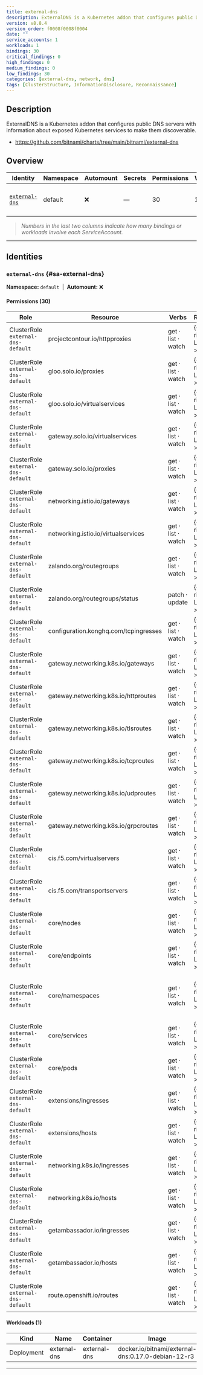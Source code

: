 ```yaml
---
title: external-dns
description: ExternalDNS is a Kubernetes addon that configures public DNS servers with information about exposed Kubernetes services to make them discoverable.
version: v8.8.4
version_order: f0008f0008f0004
date: ""
service_accounts: 1
workloads: 1
bindings: 30
critical_findings: 0
high_findings: 0
medium_findings: 0
low_findings: 30
categories: [external-dns, network, dns]
tags: [ClusterStructure, InformationDisclosure, Reconnaissance]
---
```


## Description

ExternalDNS is a Kubernetes addon that configures public DNS servers with information about exposed Kubernetes services to make them discoverable.

- https://github.com/bitnami/charts/tree/main/bitnami/external-dns

## Overview

| Identity                           | Namespace | Automount | Secrets | Permissions | Workloads | Risk               |
| ---------------------------------- | --------- | --------- | ------- | ----------- | --------- | ------------------ |
| [`external-dns`](#sa-external-dns) | default   | ❌        | —       | 30          | 1         | {{< risk "Low" >}} |

> _Numbers in the last two columns indicate how many bindings or workloads involve each ServiceAccount._

---

## Identities

### `external-dns` {#sa-external-dns}

**Namespace:** `default` &nbsp;|&nbsp; **Automount:** ❌

#### Permissions (30)

| Role                               | Resource                              | Verbs              | Risk             | Tags                                                                                            |
| ---------------------------------- | ------------------------------------- | ------------------ | ---------------- | ----------------------------------------------------------------------------------------------- |
| ClusterRole `external-dns-default` | projectcontour.io/httpproxies         | get · list · watch | {{< risk Low >}} |                                                                                                 |
| ClusterRole `external-dns-default` | gloo.solo.io/proxies                  | get · list · watch | {{< risk Low >}} |                                                                                                 |
| ClusterRole `external-dns-default` | gloo.solo.io/virtualservices          | get · list · watch | {{< risk Low >}} |                                                                                                 |
| ClusterRole `external-dns-default` | gateway.solo.io/virtualservices       | get · list · watch | {{< risk Low >}} |                                                                                                 |
| ClusterRole `external-dns-default` | gateway.solo.io/proxies               | get · list · watch | {{< risk Low >}} |                                                                                                 |
| ClusterRole `external-dns-default` | networking.istio.io/gateways          | get · list · watch | {{< risk Low >}} |                                                                                                 |
| ClusterRole `external-dns-default` | networking.istio.io/virtualservices   | get · list · watch | {{< risk Low >}} |                                                                                                 |
| ClusterRole `external-dns-default` | zalando.org/routegroups               | get · list · watch | {{< risk Low >}} |                                                                                                 |
| ClusterRole `external-dns-default` | zalando.org/routegroups/status        | patch · update     | {{< risk Low >}} |                                                                                                 |
| ClusterRole `external-dns-default` | configuration.konghq.com/tcpingresses | get · list · watch | {{< risk Low >}} |                                                                                                 |
| ClusterRole `external-dns-default` | gateway.networking.k8s.io/gateways    | get · list · watch | {{< risk Low >}} |                                                                                                 |
| ClusterRole `external-dns-default` | gateway.networking.k8s.io/httproutes  | get · list · watch | {{< risk Low >}} |                                                                                                 |
| ClusterRole `external-dns-default` | gateway.networking.k8s.io/tlsroutes   | get · list · watch | {{< risk Low >}} |                                                                                                 |
| ClusterRole `external-dns-default` | gateway.networking.k8s.io/tcproutes   | get · list · watch | {{< risk Low >}} |                                                                                                 |
| ClusterRole `external-dns-default` | gateway.networking.k8s.io/udproutes   | get · list · watch | {{< risk Low >}} |                                                                                                 |
| ClusterRole `external-dns-default` | gateway.networking.k8s.io/grpcroutes  | get · list · watch | {{< risk Low >}} |                                                                                                 |
| ClusterRole `external-dns-default` | cis.f5.com/virtualservers             | get · list · watch | {{< risk Low >}} |                                                                                                 |
| ClusterRole `external-dns-default` | cis.f5.com/transportservers           | get · list · watch | {{< risk Low >}} |                                                                                                 |
| ClusterRole `external-dns-default` | core/nodes                            | get · list · watch | {{< risk Low >}} |                                                                                                 |
| ClusterRole `external-dns-default` | core/endpoints                        | get · list · watch | {{< risk Low >}} |                                                                                                 |
| ClusterRole `external-dns-default` | core/namespaces                       | get · list · watch | {{< risk Low >}} | {{< tag "ClusterStructure" >}} {{< tag "InformationDisclosure" >}} {{< tag "Reconnaissance" >}} |
| ClusterRole `external-dns-default` | core/services                         | get · list · watch | {{< risk Low >}} |                                                                                                 |
| ClusterRole `external-dns-default` | core/pods                             | get · list · watch | {{< risk Low >}} |                                                                                                 |
| ClusterRole `external-dns-default` | extensions/ingresses                  | get · list · watch | {{< risk Low >}} |                                                                                                 |
| ClusterRole `external-dns-default` | extensions/hosts                      | get · list · watch | {{< risk Low >}} |                                                                                                 |
| ClusterRole `external-dns-default` | networking.k8s.io/ingresses           | get · list · watch | {{< risk Low >}} |                                                                                                 |
| ClusterRole `external-dns-default` | networking.k8s.io/hosts               | get · list · watch | {{< risk Low >}} |                                                                                                 |
| ClusterRole `external-dns-default` | getambassador.io/ingresses            | get · list · watch | {{< risk Low >}} |                                                                                                 |
| ClusterRole `external-dns-default` | getambassador.io/hosts                | get · list · watch | {{< risk Low >}} |                                                                                                 |
| ClusterRole `external-dns-default` | route.openshift.io/routes             | get · list · watch | {{< risk Low >}} |                                                                                                 |

#### Workloads (1)

| Kind       | Name         | Container    | Image                                              |
| ---------- | ------------ | ------------ | -------------------------------------------------- |
| Deployment | external-dns | external-dns | docker.io/bitnami/external-dns:0.17.0-debian-12-r3 |

---
